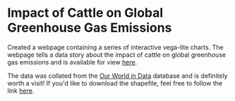 # Impact of Cattle on Global Greenhouse Gas Emissions

Created a webpage containing a series of interactive vega-lite charts. The webpage tells a data story about the impact of cattle on global greenhouse gas emissions and is available for view [here](https://ishaan-gupta-au.github.io/FIT3179_Assignment/).

The data was collated from the [Our World in Data](https://ourworldindata.org/meat-production) database and is definitely worth a visit! 
If you'd like to download the shapefile, feel free to follow the link [here](https://www.naturalearthdata.com/http//www.naturalearthdata.com/download/110m/cultural/110m_cultural.zip).

